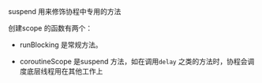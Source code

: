 suspend 用来修饰协程中专用的方法    



创建scope 的函数有两个：

- runBlocking 是常规方法。  

- coroutineScope 是suspend 方法，如在调用`delay` 之类的方法时，协程会调度底层线程用在其他工作上  

  









